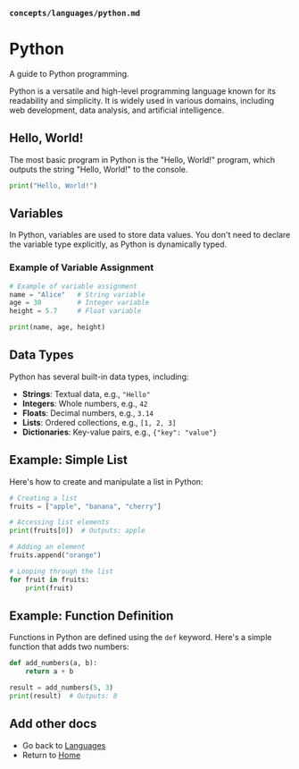 ### `concepts/languages/python.md`

# Python

A guide to Python programming.

Python is a versatile and high-level programming language known for its readability and simplicity. It is widely used in various domains, including web development, data analysis, and artificial intelligence.

## Hello, World!

The most basic program in Python is the "Hello, World!" program, which outputs the string "Hello, World!" to the console.

```python
print("Hello, World!")
```

## Variables

In Python, variables are used to store data values. You don't need to declare the variable type explicitly, as Python is dynamically typed.

### Example of Variable Assignment

```python
# Example of variable assignment
name = "Alice"   # String variable
age = 30         # Integer variable
height = 5.7     # Float variable

print(name, age, height)
```

## Data Types

Python has several built-in data types, including:
- **Strings**: Textual data, e.g., `"Hello"`
- **Integers**: Whole numbers, e.g., `42`
- **Floats**: Decimal numbers, e.g., `3.14`
- **Lists**: Ordered collections, e.g., `[1, 2, 3]`
- **Dictionaries**: Key-value pairs, e.g., `{"key": "value"}`

## Example: Simple List

Here's how to create and manipulate a list in Python:

```python
# Creating a list
fruits = ["apple", "banana", "cherry"]

# Accessing list elements
print(fruits[0])  # Outputs: apple

# Adding an element
fruits.append("orange")

# Looping through the list
for fruit in fruits:
    print(fruit)
```

## Example: Function Definition

Functions in Python are defined using the `def` keyword. Here's a simple function that adds two numbers:

```python
def add_numbers(a, b):
    return a + b

result = add_numbers(5, 3)
print(result)  # Outputs: 8
```

## Add other docs


- Go back to [Languages](./index.md)
- Return to [Home](../../index.md)